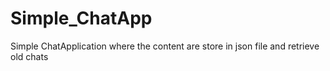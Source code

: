 # Simple_ChatApp
Simple ChatApplication where the content are store in json file and retrieve old chats
